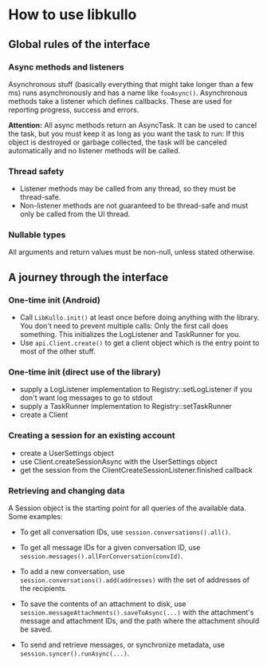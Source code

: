 # How to use libkullo

## Global rules of the interface

### Async methods and listeners
Asynchronous stuff (basically everything that might take longer than a few ms)
runs asynchronously and has a name like `fooAsync()`. Asynchronous methods
take a listener which defines callbacks. These are used for reporting progress,
success and errors.

**Attention:** All async methods return an AsyncTask. It can be used to cancel
the task, but you must keep it as long as you want the task to run: If this
object is destroyed or garbage collected, the task will be canceled
automatically and no listener methods will be called.

### Thread safety
* Listener methods may be called from any thread, so they must be thread-safe.
* Non-listener methods are not guaranteed to be thread-safe and must only be
  called from the UI thread.

### Nullable types
All arguments and return values must be non-null, unless stated otherwise.


## A journey through the interface

### One-time init (Android)
* Call `LibKullo.init()` at least once before doing anything with the library.
  You don't need to prevent multiple calls: Only the first call does something.
  This initializes the LogListener and TaskRunner for you.
* Use `api.Client.create()` to get a client object which is the entry point to
  most of the other stuff.

### One-time init (direct use of the library)
* supply a LogListener implementation to Registry::setLogListener if you don't
  want log messages to go to stdout
* supply a TaskRunner implementation to Registry::setTaskRunner
* create a Client

### Creating a session for an existing account
* create a UserSettings object
* use Client.createSessionAsync with the UserSettings object
* get the session from the ClientCreateSessionListener.finished callback

### Retrieving and changing data
A Session object is the starting point for all queries of the available data.
Some examples:

* To get all conversation IDs, use
  `session.conversations().all()`.

* To get all message IDs for a given conversation ID, use
  `session.messages().allForConversation(convId)`.

* To add a new conversation, use `session.conversations().add(addresses)` with
  the set of addresses of the recipients.

* To save the contents of an attachment to disk, use
  `session.messageAttachments().saveToAsync(...)` with the attachment's message
  and attachment IDs, and the path where the attachment should be saved.

* To send and retrieve messages, or synchronize metadata, use
  `session.syncer().runAsync(...)`.

